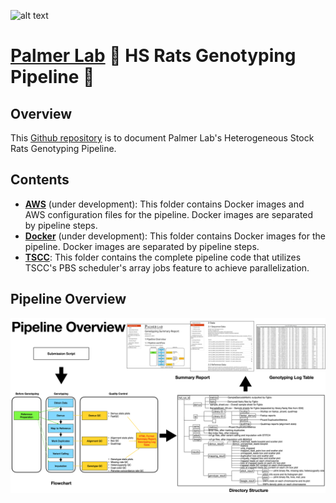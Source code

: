 ![alt text](https://secureservercdn.net/198.71.233.106/h9j.d46.myftpupload.com/wp-content/uploads/2019/09/palmerlab-logo.png)
# [Palmer Lab](https://palmerlab.org/) :test_tube: HS Rats Genotyping Pipeline :rat:
## Overview
This [Github repository](https://github.com/Deeeeen/hs_rats_pipeline) is to document Palmer Lab's Heterogeneous Stock Rats Genotyping Pipeline.

## Contents
- **[AWS](AWS)** (under development): This folder contains Docker images and AWS configuration files for the pipeline. Docker images are separated by pipeline steps.
- **[Docker](Docker)** (under development): This folder contains Docker images for the pipeline. Docker images are separated by pipeline steps.
- **[TSCC](TSCC)**: This folder contains the complete pipeline code that utilizes TSCC's PBS scheduler's array jobs feature to achieve parallelization.  

## Pipeline Overview
![](assets/pipeline_overview.png)
